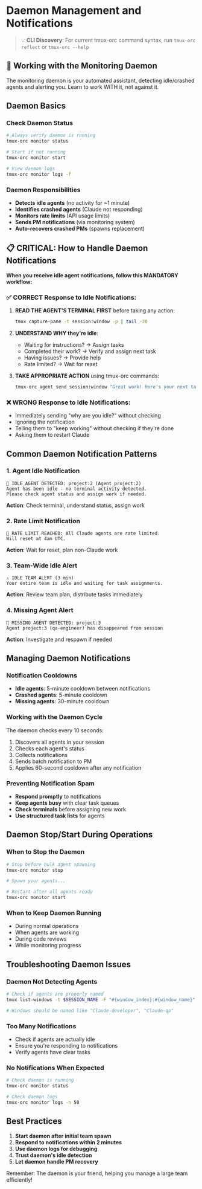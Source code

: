 # Daemon Management and Notifications

> 💡 **CLI Discovery**: For current tmux-orc command syntax, run `tmux-orc reflect` or `tmux-orc --help`

## 🤖 Working with the Monitoring Daemon

The monitoring daemon is your automated assistant, detecting idle/crashed agents and alerting you. Learn to work WITH it, not against it.

## Daemon Basics

### Check Daemon Status
```bash
# Always verify daemon is running
tmux-orc monitor status

# Start if not running
tmux-orc monitor start

# View daemon logs
tmux-orc monitor logs -f
```

### Daemon Responsibilities
- **Detects idle agents** (no activity for ~1 minute)
- **Identifies crashed agents** (Claude not responding)
- **Monitors rate limits** (API usage limits)
- **Sends PM notifications** (via monitoring system)
- **Auto-recovers crashed PMs** (spawns replacement)

## 📋 CRITICAL: How to Handle Daemon Notifications

**When you receive idle agent notifications, follow this MANDATORY workflow:**

### ✅ CORRECT Response to Idle Notifications:
1. **READ THE AGENT'S TERMINAL FIRST** before taking any action:
   ```bash
   tmux capture-pane -t session:window -p | tail -20
   ```

2. **UNDERSTAND WHY they're idle**:
   - Waiting for instructions? → Assign tasks
   - Completed their work? → Verify and assign next task
   - Having issues? → Provide help
   - Rate limited? → Wait for reset

3. **TAKE APPROPRIATE ACTION** using tmux-orc commands:
   ```bash
   tmux-orc agent send session:window "Great work! Here's your next task..."
   ```

### ❌ WRONG Response to Idle Notifications:
- Immediately sending "why are you idle?" without checking
- Ignoring the notification
- Telling them to "keep working" without checking if they're done
- Asking them to restart Claude

## Common Daemon Notification Patterns

### 1. Agent Idle Notification
```
🚨 IDLE AGENT DETECTED: project:2 (Agent project:2)
Agent has been idle - no terminal activity detected.
Please check agent status and assign work if needed.
```
**Action**: Check terminal, understand status, assign work

### 2. Rate Limit Notification
```
🚨 RATE LIMIT REACHED: All Claude agents are rate limited.
Will reset at 4am UTC.
```
**Action**: Wait for reset, plan non-Claude work

### 3. Team-Wide Idle Alert
```
⚠️ IDLE TEAM ALERT (3 min)
Your entire team is idle and waiting for task assignments.
```
**Action**: Review team plan, distribute tasks immediately

### 4. Missing Agent Alert
```
🚨 MISSING AGENT DETECTED: project:3
Agent project:3 (qa-engineer) has disappeared from session
```
**Action**: Investigate and respawn if needed

## Managing Daemon Notifications

### Notification Cooldowns
- **Idle agents**: 5-minute cooldown between notifications
- **Crashed agents**: 5-minute cooldown
- **Missing agents**: 30-minute cooldown

### Working with the Daemon Cycle
The daemon checks every 10 seconds:
1. Discovers all agents in your session
2. Checks each agent's status
3. Collects notifications
4. Sends batch notification to PM
5. Applies 60-second cooldown after any notification

### Preventing Notification Spam
- **Respond promptly** to notifications
- **Keep agents busy** with clear task queues
- **Check terminals** before assigning new work
- **Use structured task lists** for agents

## Daemon Stop/Start During Operations

### When to Stop the Daemon
```bash
# Stop before bulk agent spawning
tmux-orc monitor stop

# Spawn your agents...

# Restart after all agents ready
tmux-orc monitor start
```

### When to Keep Daemon Running
- During normal operations
- When agents are working
- During code reviews
- While monitoring progress

## Troubleshooting Daemon Issues

### Daemon Not Detecting Agents
```bash
# Check if agents are properly named
tmux list-windows -t $SESSION_NAME -F "#{window_index}:#{window_name}"

# Windows should be named like "Claude-developer", "Claude-qa"
```

### Too Many Notifications
- Check if agents are actually idle
- Ensure you're responding to notifications
- Verify agents have clear tasks

### No Notifications When Expected
```bash
# Check daemon is running
tmux-orc monitor status

# Check daemon logs
tmux-orc monitor logs -n 50
```

## Best Practices

1. **Start daemon after initial team spawn**
2. **Respond to notifications within 2 minutes**
3. **Use daemon logs for debugging**
4. **Trust daemon's idle detection**
5. **Let daemon handle PM recovery**

Remember: The daemon is your friend, helping you manage a large team efficiently!
